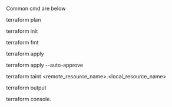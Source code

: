 Common cmd are below

terraform plan

terraform init

terraform fmt

terraform apply

terraform apply --auto-approve

terraform taint <remote_resource_name>.<local_resource_name>

terraform output

terraform console. 
